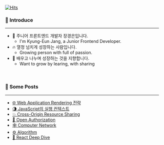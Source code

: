 [![Hits](https://hits.seeyoufarm.com/api/count/incr/badge.svg?url=https%3A%2F%2Fgithub.com%2FJKyEun&count_bg=%237ED6DF&title_bg=%23686DE0&icon=github.svg&icon_color=%23FFFFFF&title=hits&edge_flat=false)](https://github.com/JKyEun)

### 🐳 Introduce
---
- 👋 주니어 프론트엔드 개발자 장경은입니다.
  - I'm Kyung-Eun Jang, a Junior Frontend Developer.
- 🔥 열정 넘치게 성장하는 사람입니다.
  - Growing person with full of passion.
- 🌊 배우고 나누며 성장하는 것을 지향합니다.
  - Want to grow by learing, with sharing
<br /><br /><br />

### 📑 Some Posts
---
- [🌐 Web Application Rendering 전략](https://jkyeun.notion.site/Web-Application-Rendering-42ea9316911445c28ef15119c7aeffc7)
- [🌗 JavaScript의 실행 컨텍스트](https://jkyeun.notion.site/24376e43aa70471c86fec42934de5d83)
- [💥 Cross-Origin Resource Sharing](https://jkyeun.notion.site/CORS-4fdf281205334aa788d31e2c3c0e40aa)
- [🔐 Open Authorization](https://jkyeun.notion.site/OAuth-858f4152e0784d2f80f0c50f0165287f)
- [🕸️ Computer Network](https://jkyeun.notion.site/69c652a3e8aa44ee8583049f46f05e61)
- [⚙️ Algorithm](https://jkyeun.notion.site/5244ab80f1564caaba42f7ae0dba6420)
- [📘 React Deep Dive](https://jkyeun.notion.site/React-Deep-Dive-7b7489aac419493288cf94918bc123e2?pvs=25)
